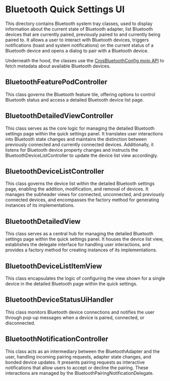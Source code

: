 # Bluetooth Quick Settings UI

This directory contains Bluetooth system tray classes, used to display
information about the current state of Bluetooth adapter, list Bluetooth
devices that are currently paired, previously paired to and currently being
paired to. It allows a user to interact with Bluetooth devices, triggers
notifications (toast and system notifications) on the current status of a
Bluetooth device and opens a dialog to pair with a Bluetooth device.

Underneath the hood, the classes use the [CrosBluetoothConfig mojo API](https://source.chromium.org/chromium/chromium/src/+/main:chromeos/ash/services/Bluetooth_config/public/mojom/cros_Bluetooth_config.mojom;l=1;bpv=1;bpt=0;drc=321047b607bc69f5d6dce6e47319d0c198d0616e)
to fetch metadata about available Bluetooth devices.

## BluetoothFeaturePodController
This class governs the Bluetooth feature tile, offering options to control
Bluetooth status and access a detailed Bluetooth device list page.

## BluetoothDetailedViewController
This class serves as the core logic for managing the detailed Bluetooth
settings page within the quick settings panel. It translates user interactions
into Bluetooth state changes and maintains the distinction between previously
connected and currently connected devices. Additionally, it listens for
Bluetooth device property changes and instructs the
BluetoothDeviceListController to update the device list view accordingly.

## BluetoothDeviceListController
This class governs the device list within the detailed Bluetooth settings page,
enabling the addition, modification, and removal of devices. It manages the
subheader views for connected, unconnected, and previously connected devices,
and encompasses the factory method for generating instances of its
implementations.

## BluetoothDetailedView
This class serves as a central hub for managing the detailed Bluetooth settings
page within the quick settings panel. It houses the device list view,
establishes the delegate interface for handling user interactions, and provides
a factory method for creating instances of its implementations.

## BluetoothDeviceListItemView
This class encapsulates the logic of configuring the view shown for a single
device in the detailed Bluetooth page within the quick settings.

## BluetoothDeviceStatusUiHandler
This class monitors Bluetooth device connections and notifies the user through
pop-up messages when a device is paired, connected, or disconnected.

## BluetoothNotificationController
This class acts as an intermediary between the BluetoothAdapter and the user,
handling incoming pairing requests, adapter state changes, and bonded device
updates. It presents pairing requests as interactive notifications that allow
users to accept or decline the pairing. These interactions are managed by the
BluetoothPairingNotificationDelegate.
